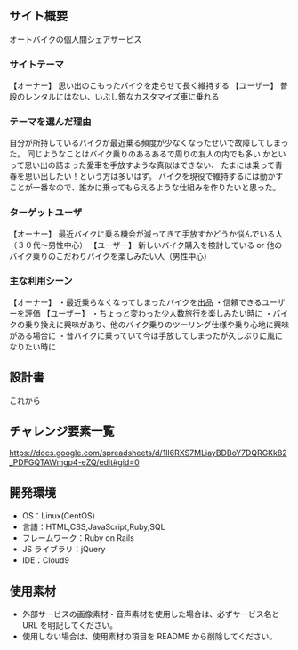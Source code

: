 # <Beloved Bikes>


## サイト概要

オートバイクの個人間シェアサービス

### サイトテーマ

【オーナー】
思い出のこもったバイクを走らせて長く維持する
【ユーザー】
普段のレンタルにはない、いぶし銀なカスタマイズ車に乗れる

### テーマを選んだ理由

自分が所持しているバイクが最近乗る頻度が少なくなったせいで故障してしまった。
同じようなことはバイク乗りのあるあるで周りの友人の内でも多い
かといって思い出の詰まった愛車を手放すような真似はできない、
たまには乗って青春を思い出したい！という方は多いはず。
バイクを現役で維持するには動かすことが一番なので、誰かに乗ってもらえるような仕組みを作りたいと思った。

### ターゲットユーザ

【オーナー】
最近バイクに乗る機会が減ってきて手放すかどうか悩んでいる人（３０代〜男性中心）
【ユーザー】
新しいバイク購入を検討している or 他のバイク乗りのこだわりバイクを楽しみたい人（男性中心）

### 主な利用シーン

【オーナー】
・最近乗らなくなってしまったバイクを出品
・信頼できるユーザーを評価
【ユーザー】
・ちょっと変わった少人数旅行を楽しみたい時に
・バイクの乗り換えに興味があり、他のバイク乗りのツーリング仕様や乗り心地に興味がある場合に
・昔バイクに乗っていて今は手放してしまったが久しぶりに風になりたい時に

## 設計書

これから

## チャレンジ要素一覧

https://docs.google.com/spreadsheets/d/1Il6RXS7MLiayBDBoY7DQRGKk82_PDFGQTAWmgp4-eZQ/edit#gid=0

## 開発環境

- OS：Linux(CentOS)
- 言語：HTML,CSS,JavaScript,Ruby,SQL
- フレームワーク：Ruby on Rails
- JS ライブラリ：jQuery
- IDE：Cloud9

## 使用素材

- 外部サービスの画像素材・音声素材を使用した場合は、必ずサービス名と URL を明記してください。
- 使用しない場合は、使用素材の項目を README から削除してください。

